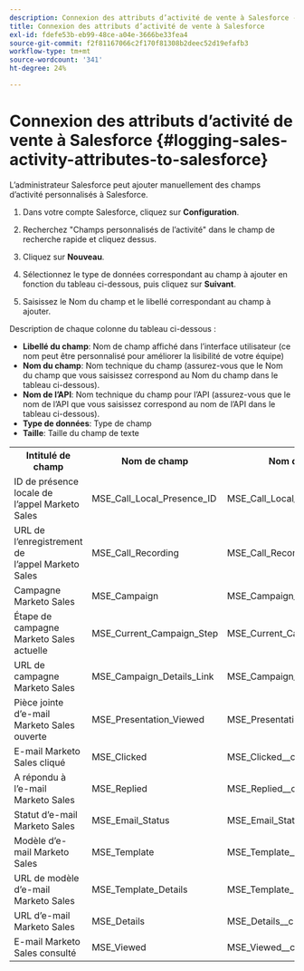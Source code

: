```yaml
---
description: Connexion des attributs d’activité de vente à Salesforce - Documents Marketo - Documentation du produit
title: Connexion des attributs d’activité de vente à Salesforce
exl-id: fdefe53b-eb99-48ce-a04e-3666be33fea4
source-git-commit: f2f81167066c2f170f81308b2deec52d19efafb3
workflow-type: tm+mt
source-wordcount: '341'
ht-degree: 24%

---
```


# Connexion des attributs d’activité de vente à Salesforce {#logging-sales-activity-attributes-to-salesforce}

L’administrateur Salesforce peut ajouter manuellement des champs d’activité personnalisés à Salesforce.

1. Dans votre compte Salesforce, cliquez sur **Configuration**.

1. Recherchez &quot;Champs personnalisés de l’activité&quot; dans le champ de recherche rapide et cliquez dessus.

1. Cliquez sur **Nouveau**.

1. Sélectionnez le type de données correspondant au champ à ajouter en fonction du tableau ci-dessous, puis cliquez sur **Suivant**.

1. Saisissez le Nom du champ et le libellé correspondant au champ à ajouter.

Description de chaque colonne du tableau ci-dessous :

* **Libellé du champ**: Nom de champ affiché dans l’interface utilisateur (ce nom peut être personnalisé pour améliorer la lisibilité de votre équipe)
* **Nom du champ**: Nom technique du champ (assurez-vous que le Nom du champ que vous saisissez correspond au Nom du champ dans le tableau ci-dessous).
* **Nom de l’API**: Nom technique du champ pour l’API (assurez-vous que le nom de l’API que vous saisissez correspond au nom de l’API dans le tableau ci-dessous).
* **Type de données**: Type de champ
* **Taille**: Taille du champ de texte

<table>
 <tr>
  <th>Intitulé de champ</th>
  <th>Nom de champ</th>
  <th>Nom de l'API</th>
  <th>Type de données</th>
  <th>Taille</th>
 </tr>
 <tr>
  <td>ID de présence locale de l’appel Marketo Sales</td>
  <td>MSE_Call_Local_Presence_ID</td>
  <td>MSE_Call_Local_Presence_ID__c</td>
  <td>Texte</td>
  <td>255</td>
 </tr>
 <tr>
  <td>URL de l’enregistrement de l’appel Marketo Sales</td>
  <td>MSE_Call_Recording</td>
  <td>MSE_Call_Recording__c</td>
  <td>URL</td>
  <td></td>
 </tr>
 <tr>
  <td>Campagne Marketo Sales</td>
  <td>MSE_Campaign</td>
  <td>MSE_Campaign__c</td>
  <td>Texte</td>
  <td>255</td>
 </tr>
 <tr>
  <td>Étape de campagne Marketo Sales actuelle</td>
  <td>MSE_Current_Campaign_Step</td>
  <td>MSE_Current_Campaign_Step__c</td>
  <td>Texte</td>
  <td>255</td>
 </tr>
 <tr>
  <td>URL de campagne Marketo Sales</td>
  <td>MSE_Campaign_Details_Link</td>
  <td>MSE_Campaign_Details_Link__c</td>
  <td>URL</td>
  <td></td>
 </tr>
 <tr>
  <td>Pièce jointe d’e-mail Marketo Sales ouverte</td>
  <td>MSE_Presentation_Viewed</td>
  <td>MSE_Presentation_Viewed__c</td>
  <td>Case à cocher</td>
  <td></td>
 </tr>
 <tr>
  <td>E-mail Marketo Sales cliqué</td>
  <td>MSE_Clicked</td>
  <td>MSE_Clicked__c</td>
  <td>Case à cocher</td>
  <td></td>
 </tr>
 <tr>
  <td>A répondu à l’e-mail Marketo Sales</td>
  <td>MSE_Replied</td>
  <td>MSE_Replied__c</td>
  <td>Case à cocher</td>
  <td></td>
 </tr>
 <tr>
  <td>Statut d’e-mail Marketo Sales</td>
  <td>MSE_Email_Status</td>
  <td>MSE_Email_Status__c</td>
  <td>Texte</td>
  <td></td>
 </tr>
 <tr>
  <td>Modèle d’e-mail Marketo Sales</td>
  <td>MSE_Template</td>
  <td>MSE_Template__c</td>
  <td>Texte</td>
  <td>255</td>
 </tr>
 <tr>
  <td>URL de modèle d’e-mail Marketo Sales</td>
  <td>MSE_Template_Details</td>
  <td>MSE_Template_Details__c</td>
  <td>URL</td>
  <td></td>
 </tr>
 <tr>
  <td>URL d’e-mail Marketo Sales</td>
  <td>MSE_Details</td>
  <td>MSE_Details__c</td>
  <td>URL</td>
  <td></td>
 </tr>
 <tr>
  <td>E-mail Marketo Sales consulté</td>
  <td>MSE_Viewed</td>
  <td>MSE_Viewed__c</td>
  <td>Case à cocher</td>
  <td></td>
 </tr>
</table>
